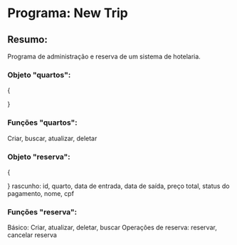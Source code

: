 # Programa: New Trip

## Resumo:

Programa de administração e reserva de um sistema de hotelaria.

### Objeto "quartos":

{
    
}

### Funções "quartos":

Criar, buscar, atualizar, deletar

### Objeto "reserva":

{

}
rascunho: id, quarto, data de entrada, data de saída, preço total, status do pagamento, nome, cpf

### Funções "reserva":

Básico: Criar, atualizar, deletar, buscar
Operações de reserva: reservar, cancelar reserva